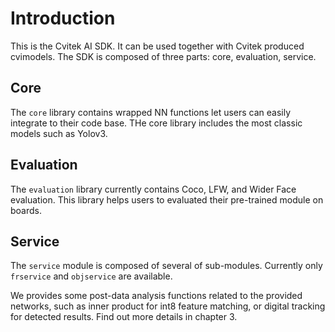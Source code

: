 # Introduction

This is the Cvitek AI SDK. It can be used together with Cvitek produced cvimodels. The SDK is composed of three parts: core, evaluation, service.

## Core

The ``core`` library contains wrapped NN functions let users can easily integrate to their code base. THe core library includes the most classic models such as Yolov3.

## Evaluation

The ``evaluation`` library currently contains Coco, LFW, and Wider Face evaluation. This library helps users to evaluated their pre-trained module on boards.

## Service

The ``service`` module is composed of several of sub-modules. Currently only ``frservice`` and ``objservice`` are available.

We provides some post-data analysis functions related to the provided networks, such as inner product for int8 feature matching, or digital tracking for detected results. Find out more details in chapter 3.
